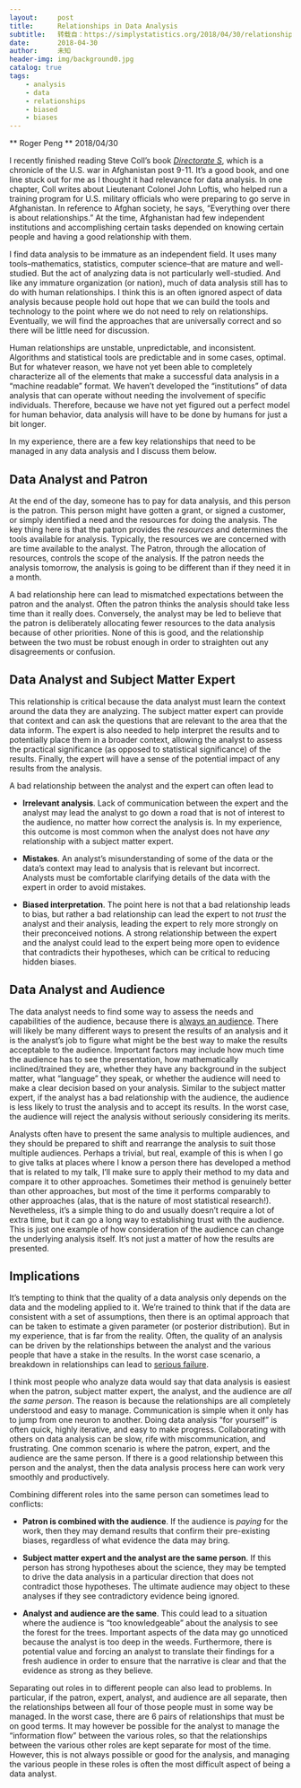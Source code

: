 ```yaml
---
layout:     post
title:      Relationships in Data Analysis
subtitle:   转载自：https://simplystatistics.org/2018/04/30/relationships-in-data-analysis/
date:       2018-04-30
author:     未知
header-img: img/background0.jpg
catalog: true
tags:
    - analysis
    - data
    - relationships
    - biased
    - biases
---
```



**
Roger Peng
**
2018/04/30


I recently finished reading Steve Coll’s book [*Directorate S*](https://www.penguinrandomhouse.com/books/529288/directorate-s-by-steve-coll/9781594204586), which is a chronicle of the U.S. war in Afghanistan post 9-11. It’s a good book, and one line stuck out for me as I thought it had relevance for data analysis. In one chapter, Coll writes about Lieutenant Colonel John Loftis, who helped run a training program for U.S. military officials who were preparing to go serve in Afghanistan. In reference to Afghan society, he says, “Everything over there is about relationships.” At the time, Afghanistan had few independent institutions and accomplishing certain tasks depended on knowing certain people and having a good relationship with them.

I find data analysis to be immature as an independent field. It uses many tools–mathematics, statistics, computer science–that are mature and well-studied. But the act of analyzing data is not particularly well-studied. And like any immature organization (or nation), much of data analysis still has to do with human relationships. I think this is an often ignored aspect of data analysis because people hold out hope that we can build the tools and technology to the point where we do not need to rely on relationships. Eventually, we will find the approaches that are universally correct and so there will be little need for discussion.

Human relationships are unstable, unpredictable, and inconsistent. Algorithms and statistical tools are predictable and in some cases, optimal. But for whatever reason, we have not yet been able to completely characterize all of the elements that make a successful data analysis in a “machine readable” format. We haven’t developed the “institutions” of data analysis that can operate without needing the involvement of specific individuals. Therefore, because we have not yet figured out a perfect model for human behavior, data analysis will have to be done by humans for just a bit longer.

In my experience, there are a few key relationships that need to be managed in any data analysis and I discuss them below.

## Data Analyst and Patron

At the end of the day, someone has to pay for data analysis, and this person is the patron. This person might have gotten a grant, or signed a customer, or simply identified a need and the resources for doing the analysis. The key thing here is that the patron provides the *resources* and determines the tools available for analysis. Typically, the resources we are concerned with are time available to the analyst. The Patron, through the allocation of resources, controls the scope of the analysis. If the patron needs the analysis tomorrow, the analysis is going to be different than if they need it in a month.

A bad relationship here can lead to mismatched expectations between the patron and the analyst. Often the patron thinks the analysis should take less time than it really does. Conversely, the analyst may be led to believe that the patron is deliberately allocating fewer resources to the data analysis because of other priorities. None of this is good, and the relationship between the two must be robust enough in order to straighten out any disagreements or confusion.

## Data Analyst and Subject Matter Expert

This relationship is critical because the data analyst must learn the context around the data they are analyzing. The subject matter expert can provide that context and can ask the questions that are relevant to the area that the data inform. The expert is also needed to help interpret the results and to potentially place them in a broader context, allowing the analyst to assess the practical significance (as opposed to statistical significance) of the results. Finally, the expert will have a sense of the potential impact of any results from the analysis.

A bad relationship between the analyst and the expert can often lead to

- **Irrelevant analysis**. Lack of communication between the expert and the analyst may lead the analyst to go down a road that is not of interest to the audience, no matter how correct the analysis is. In my experience, this outcome is most common when the analyst does not have *any* relationship with a subject matter expert.

- **Mistakes**. An analyst’s misunderstanding of some of the data or the data’s context may lead to analysis that is relevant but incorrect. Analysts must be comfortable clarifying details of the data with the expert in order to avoid mistakes.

- **Biased interpretation**. The point here is not that a bad relationship leads to bias, but rather a bad relationship can lead the expert to not *trust* the analyst and their analysis, leading the expert to rely more strongly on their preconceived notions. A strong relationship between the expert and the analyst could lead to the expert being more open to evidence that contradicts their hypotheses, which can be critical to reducing hidden biases.


## Data Analyst and Audience

The data analyst needs to find some way to assess the needs and capabilities of the audience, because there is [always an audience](https://simplystatistics.org/2018/04/17/what-is-a-successful-data-analysis). There will likely be many different ways to present the results of an analysis and it is the analyst’s job to figure what might be the best way to make the results acceptable to the audience. Important factors may include how much time the audience has to see the presentation, how mathematically inclined/trained they are, whether they have any background in the subject matter, what “language” they speak, or whether the audience will need to make a clear decision based on your analysis. Similar to the subject matter expert, if the analyst has a bad relationship with the audience, the audience is less likely to trust the analysis and to accept its results. In the worst case, the audience will reject the analysis without seriously considering its merits.

Analysts often have to present the same analysis to multiple audiences, and they should be prepared to shift and rearrange the analysis to suit those multiple audiences. Perhaps a trivial, but real, example of this is when I go to give talks at places where I know a person there has developed a method that is related to my talk, I’ll make sure to apply their method to my data and compare it to other approaches. Sometimes their method is genuinely better than other approaches, but most of the time it performs comparably to other approaches (alas, that is the nature of most statistical research!). Nevetheless, it’s a simple thing to do and usually doesn’t require a lot of extra time, but it can go a long way to establishing trust with the audience. This is just one example of how consideration of the audience can change the underlying analysis itself. It’s not just a matter of how the results are presented.

## Implications

It’s tempting to think that the quality of a data analysis only depends on the data and the modeling applied to it. We’re trained to think that if the data are consistent with a set of assumptions, then there is an optimal approach that can be taken to estimate a given parameter (or posterior distribution). But in my experience, that is far from the reality. Often, the quality of an analysis can be driven by the relationships between the analyst and the various people that have a stake in the results. In the worst case scenario, a breakdown in relationships can lead to [serious failure](https://simplystatistics.org/2018/04/23/what-can-we-learn-from-data-analysis-failures).

I think most people who analyze data would say that data analysis is easiest when the patron, subject matter expert, the analyst, and the audience are *all the same person*. The reason is because the relationships are all completely understood and easy to manage. Communication is simple when it only has to jump from one neuron to another. Doing data analysis “for yourself” is often quick, highly iterative, and easy to make progress. Collaborating with others on data analysis can be slow, rife with miscommunication, and frustrating. One common scenario is where the patron, expert, and the audience are the same person. If there is a good relationship between this person and the analyst, then the data analysis process here can work very smoothly and productively.

Combining different roles into the same person can sometimes lead to conflicts:

- **Patron is combined with the audience**. If the audience is *paying* for the work, then they may demand results that confirm their pre-existing biases, regardless of what evidence the data may bring.

- **Subject matter expert and the analyst are the same person**. If this person has strong hypotheses about the science, they may be tempted to drive the data analysis in a particular direction that does not contradict those hypotheses. The ultimate audience may object to these analyses if they see contradictory evidence being ignored.

- **Analyst and audience are the same**. This could lead to a situation where the audience is “too knowledgeable” about the analysis to see the forest for the trees. Important aspects of the data may go unnoticed because the analyst is too deep in the weeds. Furthermore, there is potential value and forcing an analyst to translate their findings for a fresh audience in order to ensure that the narrative is clear and that the evidence as strong as they believe.


Separating out roles in to different people can also lead to problems. In particular, if the patron, expert, analyst, and audience are all separate, then the relationships between all four of those people must in some way be managed. In the worst case, there are 6 pairs of relationships that must be on good terms. It may however be possible for the analyst to manage the “information flow” between the various roles, so that the relationships between the various other roles are kept separate for most of the time. However, this is not always possible or good for the analysis, and managing the various people in these roles is often the most difficult aspect of being a data analyst.
